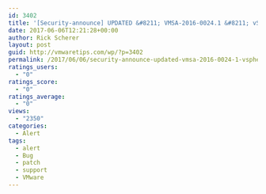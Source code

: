 ```yaml
---
id: 3402
title: '[Security-announce] UPDATED &#8211; VMSA-2016-0024.1 &#8211; vSphere Data Protection (VDP) updates address SSH Key-Based authentication issue'
date: 2017-06-06T12:21:28+00:00
author: Rick Scherer
layout: post
guid: http://vmwaretips.com/wp/?p=3402
permalink: /2017/06/06/security-announce-updated-vmsa-2016-0024-1-vsphere-data-protection-vdp-updates-address-ssh-key-based-authentication-issue/
ratings_users:
  - "0"
ratings_score:
  - "0"
ratings_average:
  - "0"
views:
  - "2350"
categories:
  - Alert
tags:
  - alert
  - Bug
  - patch
  - support
  - VMware
---
```

